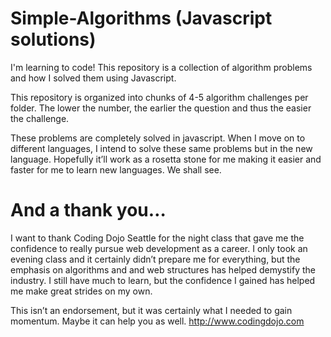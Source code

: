 # Simple-Algorithms (Javascript solutions)
I'm learning to code!  This repository is a collection of algorithm problems and how I solved them using Javascript.

This repository is organized into chunks of 4-5 algorithm challenges per folder.  The lower the number, the earlier the question and thus the easier the challenge.

These problems are completely solved in javascript.  When I move on to different languages, I intend to solve these same problems but in the new language.  Hopefully it’ll work as a rosetta stone for me making it easier and faster for me to learn new languages.  We shall see.

# And a thank you…
I want to thank Coding Dojo Seattle for the night class that gave me the confidence to really pursue web development as a career.  I only took an evening class and it certainly didn’t prepare me for everything, but the emphasis on algorithms and and web structures has helped demystify the industry.  I still have much to learn, but the confidence I gained has helped me make great strides on my own.

This isn’t an endorsement, but it was certainly what I needed to gain momentum.  Maybe it can help you as well.
http://www.codingdojo.com

